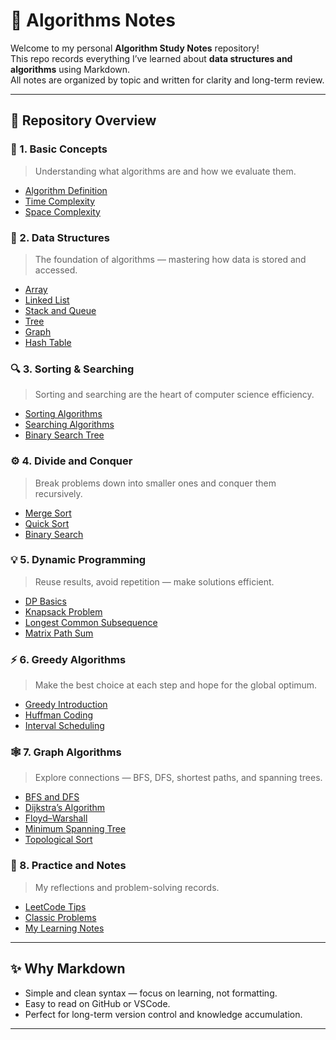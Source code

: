 # 🧩 Algorithms Notes

Welcome to my personal **Algorithm Study Notes** repository!  
This repo records everything I’ve learned about **data structures and algorithms** using Markdown.  
All notes are organized by topic and written for clarity and long-term review.

---

## 📘 Repository Overview

### 📗 1. Basic Concepts
> Understanding what algorithms are and how we evaluate them.
- [Algorithm Definition](01_Basic_Concepts/Algorithm_Definition.md)
- [Time Complexity](01_Basic_Concepts/Time_Complexity.md)
- [Space Complexity](01_Basic_Concepts/Space_Complexity.md)

### 🧮 2. Data Structures
> The foundation of algorithms — mastering how data is stored and accessed.
- [Array](02_Data_Structures/Array.md)
- [Linked List](02_Data_Structures/Linked_List.md)
- [Stack and Queue](02_Data_Structures/Stack_and_Queue.md)
- [Tree](02_Data_Structures/Tree.md)
- [Graph](02_Data_Structures/Graph.md)
- [Hash Table](02_Data_Structures/Hash_Table.md)

### 🔍 3. Sorting & Searching
> Sorting and searching are the heart of computer science efficiency.
- [Sorting Algorithms](03_Sorting_Searching/Sorting_Algorithms.md)
- [Searching Algorithms](03_Sorting_Searching/Searching_Algorithms.md)
- [Binary Search Tree](03_Sorting_Searching/Binary_Search_Tree.md)

### ⚙️ 4. Divide and Conquer
> Break problems down into smaller ones and conquer them recursively.
- [Merge Sort](04_Divide_and_Conquer/Merge_Sort.md)
- [Quick Sort](04_Divide_and_Conquer/Quick_Sort.md)
- [Binary Search](04_Divide_and_Conquer/Binary_Search.md)

### 💡 5. Dynamic Programming
> Reuse results, avoid repetition — make solutions efficient.
- [DP Basics](05_Dynamic_Programming/DP_Basics.md)
- [Knapsack Problem](05_Dynamic_Programming/Knapsack_Problem.md)
- [Longest Common Subsequence](05_Dynamic_Programming/Longest_Common_Subsequence.md)
- [Matrix Path Sum](05_Dynamic_Programming/Matrix_Path_Sum.md)

### ⚡ 6. Greedy Algorithms
> Make the best choice at each step and hope for the global optimum.
- [Greedy Introduction](06_Greedy_Algorithms/Greedy_Introduction.md)
- [Huffman Coding](06_Greedy_Algorithms/Huffman_Coding.md)
- [Interval Scheduling](06_Greedy_Algorithms/Interval_Scheduling.md)

### 🕸️ 7. Graph Algorithms
> Explore connections — BFS, DFS, shortest paths, and spanning trees.
- [BFS and DFS](07_Graph_Algorithms/BFS_and_DFS.md)
- [Dijkstra’s Algorithm](07_Graph_Algorithms/Dijkstra.md)
- [Floyd–Warshall](07_Graph_Algorithms/Floyd_Warshall.md)
- [Minimum Spanning Tree](07_Graph_Algorithms/Minimum_Spanning_Tree.md)
- [Topological Sort](07_Graph_Algorithms/Topological_Sort.md)

### 📝 8. Practice and Notes
> My reflections and problem-solving records.
- [LeetCode Tips](08_Practice_and_Notes/LeetCode_Tips.md)
- [Classic Problems](08_Practice_and_Notes/Classic_Problems.md)
- [My Learning Notes](08_Practice_and_Notes/My_Learning_Notes.md)

---

## ✨ Why Markdown
- Simple and clean syntax — focus on learning, not formatting.  
- Easy to read on GitHub or VSCode.  
- Perfect for long-term version control and knowledge accumulation.

---

